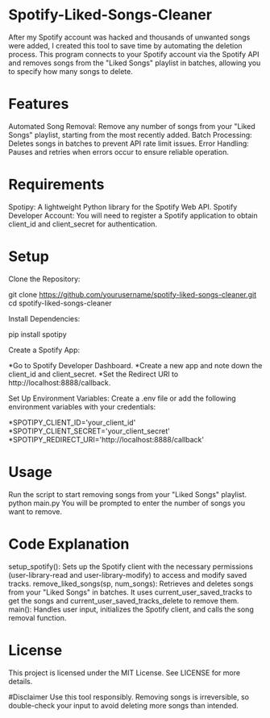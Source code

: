 # Spotify-Liked-Songs-Cleaner
After my Spotify account was hacked and thousands of unwanted songs were added, I created this tool to save time by automating the deletion process. This program connects to your Spotify account via the Spotify API and removes songs from the "Liked Songs" playlist in batches, allowing you to specify how many songs to delete.

# Features

Automated Song Removal: Remove any number of songs from your "Liked Songs" playlist, starting from the most recently added.
Batch Processing: Deletes songs in batches to prevent API rate limit issues.
Error Handling: Pauses and retries when errors occur to ensure reliable operation.

# Requirements

Spotipy: A lightweight Python library for the Spotify Web API.
Spotify Developer Account: You will need to register a Spotify application to obtain client_id and client_secret for authentication.

# Setup

Clone the Repository:

git clone https://github.com/yourusername/spotify-liked-songs-cleaner.git
cd spotify-liked-songs-cleaner

Install Dependencies:

pip install spotipy

Create a Spotify App:

*Go to Spotify Developer Dashboard.
*Create a new app and note down the client_id and client_secret.
*Set the Redirect URI to http://localhost:8888/callback.

Set Up Environment Variables: Create a .env file or add the following environment variables with your credentials:

*SPOTIPY_CLIENT_ID='your_client_id'
*SPOTIPY_CLIENT_SECRET='your_client_secret'
*SPOTIPY_REDIRECT_URI='http://localhost:8888/callback'

# Usage

Run the script to start removing songs from your "Liked Songs" playlist.
python main.py
You will be prompted to enter the number of songs you want to remove.

# Code Explanation

setup_spotify(): Sets up the Spotify client with the necessary permissions (user-library-read and user-library-modify) to access and modify saved tracks.
remove_liked_songs(sp, num_songs): Retrieves and deletes songs from your "Liked Songs" in batches. It uses current_user_saved_tracks to get the songs and current_user_saved_tracks_delete to remove them.
main(): Handles user input, initializes the Spotify client, and calls the song removal function.

# License

This project is licensed under the MIT License. See LICENSE for more details.

#Disclaimer
Use this tool responsibly. Removing songs is irreversible, so double-check your input to avoid deleting more songs than intended.


